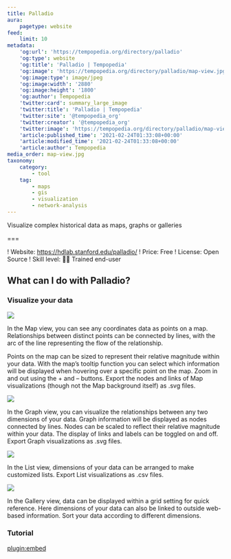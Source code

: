 ```yaml
---
title: Palladio
aura:
    pagetype: website
feed:
    limit: 10
metadata:
    'og:url': 'https://tempopedia.org/directory/palladio'
    'og:type': website
    'og:title': 'Palladio | Tempopedia'
    'og:image': 'https://tempopedia.org/directory/palladio/map-view.jpg'
    'og:image:type': image/jpeg
    'og:image:width': '2880'
    'og:image:height': '1800'
    'og:author': Tempopedia
    'twitter:card': summary_large_image
    'twitter:title': 'Palladio | Tempopedia'
    'twitter:site': '@tempopedia_org'
    'twitter:creator': '@tempopedia_org'
    'twitter:image': 'https://tempopedia.org/directory/palladio/map-view.jpg'
    'article:published_time': '2021-02-24T01:33:08+00:00'
    'article:modified_time': '2021-02-24T01:33:08+00:00'
    'article:author': Tempopedia
media_order: map-view.jpg
taxonomy:
    category:
        - tool
    tag:
        - maps
        - gis
        - visualization
        - network-analysis
---
```


Visualize complex historical data as maps, graphs or galleries

===

! Website: https://hdlab.stanford.edu/palladio/
! Price: Free
! License: Open Source
! Skill level: 🏋️‍♀️ Trained end-user

## What can I do with Palladio?

### Visualize your data

![](http://hdlab.stanford.edu/palladio/assets/map-view.jpg)

In the Map view, you can see any coordinates data as points on a map. Relationships between distinct points can be connected by lines, with the arc of the line representing the flow of the relationship.

Points on the map can be sized to represent their relative magnitude within your data. With the map’s tooltip function you can select which information will be displayed when hovering over a specific point on the map. Zoom in and out using the + and – buttons. Export the nodes and links of Map visualizations (though not the Map background itself) as .svg files.

![](http://hdlab.stanford.edu/palladio/assets/graph-view.jpg)

In the Graph view, you can visualize the relationships between any two dimensions of your data. Graph information will be displayed as nodes connected by lines. Nodes can be scaled to reflect their relative magnitude within your data. The display of links and labels can be toggled on and off. Export Graph visualizations as .svg files.

![](http://hdlab.stanford.edu/palladio/assets/list-view.jpg)

In the List view, dimensions of your data can be arranged to make customized lists. Export List visualizations as .csv files.

![](http://hdlab.stanford.edu/palladio/assets/gallery-view.jpg)

In the Gallery view, data can be displayed within a grid setting for quick reference. Here dimensions of your data can also be linked to outside web-based information. Sort your data according to different dimensions.

### Tutorial

[plugin:embed](https://pvaselop.com/digital-humanities/network-analysis-with-palladio/)
